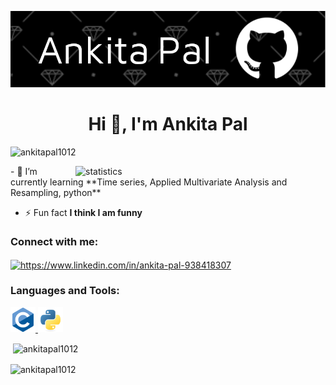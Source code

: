 
![logo](https://github.com/Anki2taPal/Anki2taPal/blob/main/github-header-image.png)
<h1 align="center">Hi 👋, I'm Ankita Pal</h1>
<p align="left"> <img src="https://komarev.com/ghpvc/?username=ankitapal1012&label=Profile%20views&color=0e75b6&style=flat" alt="ankitapal1012" /> </p>
<img align="right" alt="statistics" width="400" src="https://cdn.dribbble.com/users/962944/screenshots/14138307/media/ca3377660c3d2053c9d91ac175871429.gif">
- 🌱 I’m currently learning **Time series, Applied Multivariate Analysis and Resampling, python**

- ⚡ Fun fact **I think I am funny**

<h3 align="left">Connect with me:</h3>
<p align="left">
<a href="https://linkedin.com/in/https://www.linkedin.com/in/ankita-pal-938418307" target="blank"><img align="center" src="https://raw.githubusercontent.com/rahuldkjain/github-profile-readme-generator/master/src/images/icons/Social/linked-in-alt.svg" alt="https://www.linkedin.com/in/ankita-pal-938418307" height="30" width="40" /></a>
</p>

<h3 align="left">Languages and Tools:</h3>
<p align="left"> <a href="https://www.cprogramming.com/" target="_blank" rel="noreferrer"> <img src="https://raw.githubusercontent.com/devicons/devicon/master/icons/c/c-original.svg" alt="c" width="40" height="40"/> </a> <a href="https://www.python.org" target="_blank" rel="noreferrer"> <img src="https://raw.githubusercontent.com/devicons/devicon/master/icons/python/python-original.svg" alt="python" width="40" height="40"/> </a> </p>

<p>&nbsp;<img align="center" src="https://github-readme-stats.vercel.app/api?username=ankitapal1012&show_icons=true&locale=en" alt="ankitapal1012" /></p>

<p><img align="center" src="https://github-readme-streak-stats.herokuapp.com/?user=ankitapal1012&" alt="ankitapal1012" /></p>

<!--
**AnkitaPal1012/AnkitaPal1012** is a ✨ _special_ ✨ repository because its `README.md` (this file) appears on your GitHub profile.

Here are some ideas to get you started:

- 🔭 I’m currently working on ...
- 🌱 I’m currently learning ...
- 👯 I’m looking to collaborate on ...
- 🤔 I’m looking for help with ...
- 💬 Ask me about ...
- 📫 How to reach me: ...
- 😄 Pronouns: ...
- ⚡ Fun fact: ...
-->

